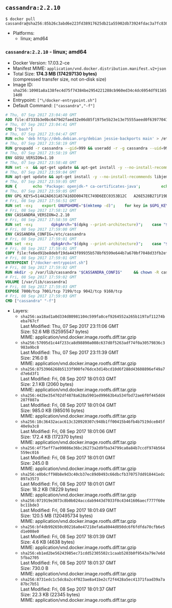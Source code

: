 ## `cassandra:2.2.10`

```console
$ docker pull cassandra@sha256:85b26c3abd6e223fd38917625db21a55902db73924fdac3a7fc830b9e4728d4c
```

-	Platforms:
	-	linux; amd64

### `cassandra:2.2.10` - linux; amd64

-	Docker Version: 17.03.2-ce
-	Manifest MIME: `application/vnd.docker.distribution.manifest.v2+json`
-	Total Size: **174.3 MB (174297130 bytes)**  
	(compressed transfer size, not on-disk size)
-	Image ID: `sha256:10901a8a138fec4d75f74384be2954221288cb960ed34c4dc6954df9116514d0`
-	Entrypoint: `["\/docker-entrypoint.sh"]`
-	Default Command: `["cassandra","-f"]`

```dockerfile
# Thu, 07 Sep 2017 23:04:40 GMT
ADD file:d7333b3e0bc6479d2faed32e06d85f1975e5b23e13e75555aeed0f639770413b in / 
# Thu, 07 Sep 2017 23:04:41 GMT
CMD ["bash"]
# Thu, 07 Sep 2017 23:04:47 GMT
RUN echo 'deb http://deb.debian.org/debian jessie-backports main' > /etc/apt/sources.list.d/backports.list
# Thu, 07 Sep 2017 23:58:19 GMT
RUN groupadd -r cassandra --gid=999 && useradd -r -g cassandra --uid=999 cassandra
# Thu, 07 Sep 2017 23:58:19 GMT
ENV GOSU_VERSION=1.10
# Thu, 07 Sep 2017 23:58:48 GMT
RUN set -x 	&& apt-get update && apt-get install -y --no-install-recommends ca-certificates wget && rm -rf /var/lib/apt/lists/* 	&& wget -O /usr/local/bin/gosu "https://github.com/tianon/gosu/releases/download/$GOSU_VERSION/gosu-$(dpkg --print-architecture)" 	&& wget -O /usr/local/bin/gosu.asc "https://github.com/tianon/gosu/releases/download/$GOSU_VERSION/gosu-$(dpkg --print-architecture).asc" 	&& export GNUPGHOME="$(mktemp -d)" 	&& gpg --keyserver ha.pool.sks-keyservers.net --recv-keys B42F6819007F00F88E364FD4036A9C25BF357DD4 	&& gpg --batch --verify /usr/local/bin/gosu.asc /usr/local/bin/gosu 	&& rm -rf "$GNUPGHOME" /usr/local/bin/gosu.asc 	&& chmod +x /usr/local/bin/gosu 	&& gosu nobody true 	&& apt-get purge -y --auto-remove ca-certificates wget
# Thu, 07 Sep 2017 23:59:04 GMT
RUN apt-get update && apt-get install -y --no-install-recommends libjemalloc1 && rm -rf /var/lib/apt/lists/*
# Thu, 07 Sep 2017 23:59:05 GMT
RUN { 		echo 'Package: openjdk-* ca-certificates-java'; 		echo 'Pin: release n=*-backports'; 		echo 'Pin-Priority: 990'; 	} > /etc/apt/preferences.d/java-backports
# Thu, 07 Sep 2017 23:59:05 GMT
ENV GPG_KEYS=514A2AD631A57A16DD0047EC749D6EEC0353B12C 	A26E528B271F19B9E5D8E19EA278B781FE4B2BDA
# Fri, 08 Sep 2017 17:56:51 GMT
RUN set -ex; 	export GNUPGHOME="$(mktemp -d)"; 	for key in $GPG_KEYS; do 		gpg --keyserver ha.pool.sks-keyservers.net --recv-keys "$key"; 	done; 	gpg --export $GPG_KEYS > /etc/apt/trusted.gpg.d/cassandra.gpg; 	rm -r "$GNUPGHOME"; 	apt-key list
# Fri, 08 Sep 2017 17:58:12 GMT
ENV CASSANDRA_VERSION=2.2.10
# Fri, 08 Sep 2017 17:58:59 GMT
RUN set -ex; 		dpkgArch="$(dpkg --print-architecture)"; 	case "$dpkgArch" in 		amd64|i386) 			echo 'deb http://www.apache.org/dist/cassandra/debian 22x main' > /etc/apt/sources.list.d/cassandra.list; 			apt-get update; 			;; 		*) 						savedAptMark="$(apt-mark showmanual)"; 						apt-get update; 			apt-get install -y --no-install-recommends 				wget ca-certificates 				dpkg-dev 			; 						apt-mark showmanual | xargs apt-mark auto > /dev/null; 			apt-mark manual $savedAptMark; 						tempDir="$(mktemp -d)"; 			for pkg in cassandra cassandra-tools; do 				deb="${pkg}_${CASSANDRA_VERSION}_all.deb"; 				wget -O "$tempDir/$deb" "http://www.apache.org/dist/cassandra/debian/pool/main/c/cassandra/$deb"; 			done; 						ls -lAFh "$tempDir"; 			( cd "$tempDir" && dpkg-scanpackages . > Packages ); 			grep '^Package: ' "$tempDir/Packages"; 			echo "deb [ trusted=yes ] file://$tempDir ./" > /etc/apt/sources.list.d/temp.list; 			apt-get -o Acquire::GzipIndexes=false update; 			;; 	esac; 		apt-get install -y 		cassandra="$CASSANDRA_VERSION" 		cassandra-tools="$CASSANDRA_VERSION" 	; 		rm -rf /var/lib/apt/lists/*; 		if [ -n "$tempDir" ]; then 		apt-get purge -y --auto-remove; 		rm -rf "$tempDir" /etc/apt/sources.list.d/temp.list; 	fi
# Fri, 08 Sep 2017 17:59:00 GMT
ENV CASSANDRA_CONFIG=/etc/cassandra
# Fri, 08 Sep 2017 17:59:01 GMT
RUN set -ex; 		dpkgArch="$(dpkg --print-architecture)"; 	case "$dpkgArch" in 		ppc64el) 			if grep -q -- '^-Xss' "$CASSANDRA_CONFIG/jvm.options"; then 				grep -- '^-Xss256k$' "$CASSANDRA_CONFIG/jvm.options"; 				sed -ri 's/^-Xss256k$/-Xss512k/' "$CASSANDRA_CONFIG/jvm.options"; 				grep -- '^-Xss512k$' "$CASSANDRA_CONFIG/jvm.options"; 			elif grep -q -- '-Xss256k' "$CASSANDRA_CONFIG/cassandra-env.sh"; then 				sed -ri 's/-Xss256k/-Xss512k/g' "$CASSANDRA_CONFIG/cassandra-env.sh"; 				grep -- '-Xss512k' "$CASSANDRA_CONFIG/cassandra-env.sh"; 			fi; 			;; 	esac; 		sed -ri 's/^(JVM_PATCH_VERSION)=.*/\1=25/' "$CASSANDRA_CONFIG/cassandra-env.sh"
# Fri, 08 Sep 2017 17:59:01 GMT
COPY file:fe6ed91be8debf19da443f09935b578bf6599e644b7a670bf7048d33fb2efa9e in /docker-entrypoint.sh 
# Fri, 08 Sep 2017 17:59:01 GMT
ENTRYPOINT ["/docker-entrypoint.sh"]
# Fri, 08 Sep 2017 17:59:02 GMT
RUN mkdir -p /var/lib/cassandra "$CASSANDRA_CONFIG" 	&& chown -R cassandra:cassandra /var/lib/cassandra "$CASSANDRA_CONFIG" 	&& chmod 777 /var/lib/cassandra "$CASSANDRA_CONFIG"
# Fri, 08 Sep 2017 17:59:02 GMT
VOLUME [/var/lib/cassandra]
# Fri, 08 Sep 2017 17:59:03 GMT
EXPOSE 7000/tcp 7001/tcp 7199/tcp 9042/tcp 9160/tcp
# Fri, 08 Sep 2017 17:59:03 GMT
CMD ["cassandra" "-f"]
```

-	Layers:
	-	`sha256:aa18ad1a0d334d80981104c599fa8cef9264552a265b1197af11274beba767cf`  
		Last Modified: Thu, 07 Sep 2017 23:11:06 GMT  
		Size: 52.6 MB (52595547 bytes)  
		MIME: application/vnd.docker.image.rootfs.diff.tar.gzip
	-	`sha256:57095d1c44f233ca8d98890a008c637d8f5263adf74f0a30579836c3983a9bc8`  
		Last Modified: Thu, 07 Sep 2017 23:11:39 GMT  
		Size: 216.0 B  
		MIME: application/vnd.docker.image.rootfs.diff.tar.gzip
	-	`sha256:8753966268b5133f900fe76dce3d14bcd10d6f288d43608896ef49a7d7e6d3f1`  
		Last Modified: Fri, 08 Sep 2017 18:01:03 GMT  
		Size: 2.1 KB (2060 bytes)  
		MIME: application/vnd.docker.image.rootfs.diff.tar.gzip
	-	`sha256:442be354702df4878a628a5901ed99663b4a534fbd72ae6f0f445dd4287f087a`  
		Last Modified: Fri, 08 Sep 2017 18:01:04 GMT  
		Size: 985.0 KB (985016 bytes)  
		MIME: application/vnd.docker.image.rootfs.diff.tar.gzip
	-	`sha256:18c36432acac613c320920307c948b1ff00415b46fb4b7519dce845f40e9a3c8`  
		Last Modified: Fri, 08 Sep 2017 18:01:06 GMT  
		Size: 172.4 KB (172370 bytes)  
		MIME: application/vnd.docker.image.rootfs.diff.tar.gzip
	-	`sha256:4f75eff7ae99086e36bc26273a2d9fba34799ca0a84b7ccdf974b564559ec016`  
		Last Modified: Fri, 08 Sep 2017 18:01:01 GMT  
		Size: 245.0 B  
		MIME: application/vnd.docker.image.rootfs.diff.tar.gzip
	-	`sha256:e0b6cff98b8e9d3c40cb37ec89d0493c66dbcfb370757dd918441edc897a3573`  
		Last Modified: Fri, 08 Sep 2017 18:01:01 GMT  
		Size: 18.2 KB (18229 bytes)  
		MIME: application/vnd.docker.image.rootfs.diff.tar.gzip
	-	`sha256:071919e3073c8b0b024accdab9443d7033f0c43441606aecf777f60ebc11bde3`  
		Last Modified: Fri, 08 Sep 2017 18:01:49 GMT  
		Size: 120.5 MB (120495734 bytes)  
		MIME: application/vnd.docker.image.rootfs.diff.tar.gzip
	-	`sha256:bf4db992650c00216a0e47218efa6a8044d050dc6f6fdfda70cfb6e5d1e008e0`  
		Last Modified: Fri, 08 Sep 2017 18:01:39 GMT  
		Size: 4.6 KB (4638 bytes)  
		MIME: application/vnd.docker.image.rootfs.diff.tar.gzip
	-	`sha256:eb1ed2be56243985ec71cdd52305502c1caab5203b0f9543a79e7e6d5fba2705`  
		Last Modified: Fri, 08 Sep 2017 18:01:37 GMT  
		Size: 730.0 B  
		MIME: application/vnd.docker.image.rootfs.diff.tar.gzip
	-	`sha256:8731edc1c5dc8a2c4f023ae8a41be2cf2f4428a5ec41371faad39a7a87bc7b51`  
		Last Modified: Fri, 08 Sep 2017 18:01:37 GMT  
		Size: 22.3 KB (22345 bytes)  
		MIME: application/vnd.docker.image.rootfs.diff.tar.gzip
